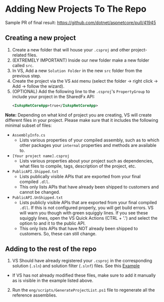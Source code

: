 # Adding New Projects To The Repo

Sample PR of final result: https://github.com/dotnet/aspnetcore/pull/41945

## Creating a new project
1. Create a new folder that will house your `.csproj` and other project-related files.
2. (EXTREMELY IMPORTANT) Inside our new folder make a new folder called `src`.
3. In VS, Add a new `Solution Folder` in the new `src` folder from the previous step.
4. Create the project via the VS `Add` menu (select the folder -> right click -> Add -> follow the wizard).
5. (OPTIONAL) Add the following line to the `.csproj`'s `PropertyGroup` to include your project in the SharedFx API:
    ```XML
    <IsAspNetCoreApp>true</IsAspNetCoreApp>
    ```

**Note:** Depending on what kind of project you are creating, VS will create different files in your project. Please make sure that it includes the following minimal subset of files:
- `AssemblyInfo.cs`
  - Lists various properties of your compiled assembly, such as to which other packages your `internal` properties and methods are available to.
- `[Your project name].csproj`
  - Lists various properties about your project such as dependencies, what files to compile, tags, description of the project, etc.
- `PublicAPI.Shipped.txt`
  - Lists publically visible APIs that are exported from your final compiled `.dll`.
  - This only lists APIs that have already been shipped to customers and cannot be changed.
- `PublicAPI.UnShipped.txt`
  - Lists publicly visible APIs that are exported from your final compiled `.dll`. If this is not configured properly, you will get build errors. VS will warn you though with green squiggly lines. If you see these squiggly lines, open the VS Quick Actions (CTRL + '.') and select the option to and it to the public API.
  - This only lists APIs that have NOT already been shipped to customers. So, these can still change.

## Adding to the rest of the repo
1. VS Should have already registered your `.csproj` in the corresponding solution (`.sln`) and solution filter (`.slnf`) files. See this [Example](https://github.com/dotnet/aspnetcore/pull/41945/files#diff-cd977e0a76b37d35c04d9d819ea66ef8a35d9ef7f86a9a7c774d751e8119db4fR1713-R11118)
  - If VS has not already modified these files, make sure to add it manually as is visible in the example listed above.
2. Run the `eng/scripts/GenerateProjectList.ps1` file to regenerate all the reference assemblies.

